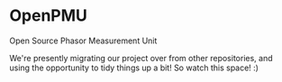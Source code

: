 # OpenPMU
Open Source Phasor Measurement Unit

We're presently migrating our project over from other repositories, and using the opportunity to tidy things up a bit!  So watch this space!  :)
